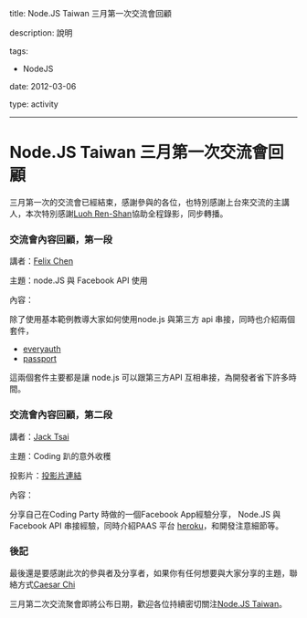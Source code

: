 title: Node.JS Taiwan 三月第一次交流會回顧
description: 說明
tags:
 - NodeJS
date: 2012-03-06
type: activity
---
# Node.JS Taiwan 三月第一次交流會回顧

三月第一次的交流會已經結束，感謝參與的各位，也特別感謝上台來交流的主講人，本次特別感謝[Luoh Ren-Shan][0]協助全程錄影，同步轉播。

### 交流會內容回顧，第一段

講者：[Felix Chen][1]

主題：node.JS 與 Facebook API 使用

內容：

除了使用基本範例教導大家如何使用node.js 與第三方 api 串接，同時也介紹兩個套件，

* [everyauth][2]
* [passport][3]


這兩個套件主要都是讓 node.js 可以跟第三方API 互相串接，為開發者省下許多時間。

### 交流會內容回顧，第二段

講者：[Jack Tsai][4]

主題：Coding 趴的意外收穫

投影片：[投影片連結][5]

內容：

分享自己在Coding Party 時做的一個Facebook App經驗分享， Node.JS 與 Facebook API 串接經驗，同時介紹PAAS 平台 [heroku][6]，和開發注意細節等。

### 後記

最後還是要感謝此次的參與者及分享者，如果你有任何想要與大家分享的主題，聯絡方式[Caesar Chi][7]

三月第二次交流聚會即將公布日期，歡迎各位持續密切關注[Node.JS Taiwan][8]。



[0]: http://www.facebook.com/LCamel
[1]: http://www.facebook.com/felix0702
[2]: https://github.com/bnoguchi/everyauth
[3]: http://passportjs.org/
[4]: http://www.facebook.com/jacksctsai
[5]: http://goo.gl/WvXUI
[6]: http://www.heroku.com/
[7]: http://about.me/clonn
[8]: http://nodejs.tw
